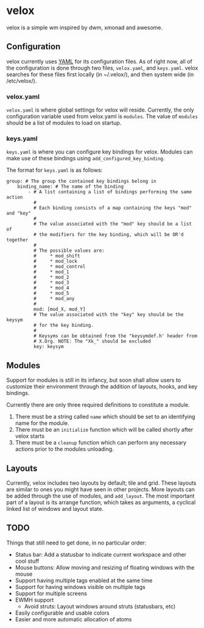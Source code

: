 velox
=====
velox is a simple wm inspired by dwm, xmonad and awesome.

Configuration
-------------
velox currently uses [YAML] for its configuration files. As of right now, all of
the configuration is done through two files, `velox.yaml`, and `keys.yaml`. velox
searches for these files first locally (in ~/.velox/), and then system wide
(in /etc/velox/).

### velox.yaml
`velox.yaml` is where global settings for velox will reside. Currently, the only
configuration variable used from velox.yaml is `modules`. The value of `modules`
should be a list of modules to load on startup.

### keys.yaml
`keys.yaml` is where you can configure key bindings for velox. Modules can make
use of these bindings using `add_configured_key_binding`.

The format for `keys.yaml` is as follows:

    group: # The group the contained key bindings belong in
        binding_name: # The name of the binding
            - # A list containing a list of bindings performing the same action
              #
              # Each binding consists of a map containing the keys "mod" and "key"
              #
              # The value associated with the "mod" key should be a list of
              # the modifiers for the key binding, which will be OR'd together
              #
              # The possible values are:
              #     * mod_shift
              #     * mod_lock
              #     * mod_control
              #     * mod_1
              #     * mod_2
              #     * mod_3
              #     * mod_4
              #     * mod_5
              #     * mod_any
              #
              mod: [mod_X, mod_Y]
              # The value associated with the "key" key should be the keysym
              # for the key binding.
              #
              # Keysyms can be obtained from the "keysymdef.h' header from
              # X.Org. NOTE: The "Xk_" should be excluded
              key: keysym

Modules
-------
Support for modules is still in its infancy, but soon shall allow users to
customize their environment through the addition of layouts, hooks, and
key bindings.

Currently there are only three required definitions to constitute a module.

1. There must be a string called `name` which should be set to an identifying
name for the module.
2. There must be an `initialize` function which will be called shortly after
velox starts
3. There must be a `cleanup` function which can perform any necessary actions
prior to the modules unloading.

Layouts
-------
Currently, velox includes two layouts by default; tile and grid. These layouts
are similar to ones you might have seen in other projects. More layouts can be
added through the use of modules, and `add_layout`. The most important part of
a layout is its arrange function, which takes as arguments, a cyclical linked
list of windows and layout state.

TODO
----
Things that still need to get done, in no particular order:

* Status bar: Add a statusbar to indicate current workspace and other cool
stuff
* Mouse buttons: Allow moving and resizing of floating windows with the mouse
* Support having multiple tags enabled at the same time
* Support for having windows visible on multiple tags
* Support for multiple screens
* EWMH support
    * Avoid struts: Layout windows around struts (statusbars, etc)
* Easily configurable and usable colors
* Easier and more automatic allocation of atoms

[YAML]: http://www.yaml.org/

